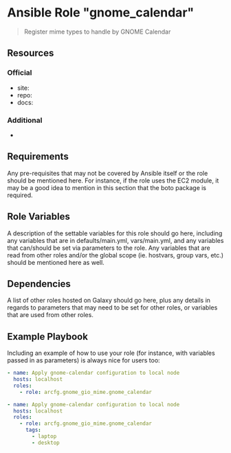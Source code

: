 # Ansible Role "gnome_calendar"

> Register mime types to handle by GNOME Calendar

## Resources

### Official

- site:
- repo:
- docs:

### Additional

-

## Requirements

Any pre-requisites that may not be covered by Ansible itself or the role should be mentioned here. For instance, if the
role uses the EC2 module, it may be a good idea to mention in this section that the boto package is required.

## Role Variables

A description of the settable variables for this role should go here, including any variables that are in
defaults/main.yml, vars/main.yml, and any variables that can/should be set via parameters to the role. Any variables
that are read from other roles and/or the global scope (ie. hostvars, group vars, etc.) should be mentioned here as
well.

## Dependencies

A list of other roles hosted on Galaxy should go here, plus any details in regards to parameters that may need to be set
for other roles, or variables that are used from other roles.

## Example Playbook

Including an example of how to use your role (for instance, with variables passed in as parameters) is always nice for
users too:

```yaml
- name: Apply gnome-calendar configuration to local node
  hosts: localhost
  roles:
    - role: arcfg.gnome_gio_mime.gnome_calendar
```

```yaml
- name: Apply gnome-calendar configuration to local node
  hosts: localhost
  roles:
    - role: arcfg.gnome_gio_mime.gnome_calendar
      tags:
        - laptop
        - desktop
```

